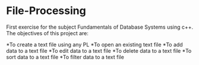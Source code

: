 # File-Processing

First exercise for the subject Fundamentals of Database Systems using c++. The objectives of this project are: 

*To create a text file using any PL
*To open an existing text file
*To add data to a text file
*To edit data to a text file
*To delete data to a text file
*To sort data to a text file
*To filter data to a text file


